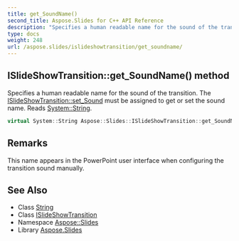 ```yaml
---
title: get_SoundName()
second_title: Aspose.Slides for C++ API Reference
description: "Specifies a human readable name for the sound of the transition. The ISlideShowTransition::set_Sound must be assigned to get or set the sound name. Reads System::String."
type: docs
weight: 248
url: /aspose.slides/islideshowtransition/get_soundname/
---
```

## ISlideShowTransition::get_SoundName() method


Specifies a human readable name for the sound of the transition. The [ISlideShowTransition::set_Sound](../set_sound/) must be assigned to get or set the sound name. Reads [System::String](../../../system/string/).

```cpp
virtual System::String Aspose::Slides::ISlideShowTransition::get_SoundName()=0
```

## Remarks


This name appears in the PowerPoint user interface when configuring the transition sound manually.

## See Also

* Class [String](../../../system/string/)
* Class [ISlideShowTransition](../)
* Namespace [Aspose::Slides](../../)
* Library [Aspose.Slides](../../../)